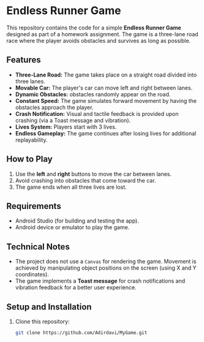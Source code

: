 # Endless Runner Game

This repository contains the code for a simple **Endless Runner Game** designed as part of a homework assignment. The game is a three-lane road race where the player avoids obstacles and survives as long as possible.

## Features

- **Three-Lane Road:** The game takes place on a straight road divided into three lanes.
- **Movable Car:** The player's car can move left and right between lanes.
- **Dynamic Obstacles:** obstacles randomly appear on the road.
- **Constant Speed:** The game simulates forward movement by having the obstacles approach the player.
- **Crash Notification:** Visual and tactile feedback is provided upon crashing (via a Toast message and vibration).
- **Lives System:** Players start with 3 lives.
- **Endless Gameplay:** The game continues after losing lives for additional replayability.

## How to Play

1. Use the **left** and **right** buttons to move the car between lanes.
2. Avoid crashing into obstacles that come toward the car.
3. The game ends when all three lives are lost.

## Requirements

- Android Studio (for building and testing the app).
- Android device or emulator to play the game.

## Technical Notes

- The project does not use a `Canvas` for rendering the game. Movement is achieved by manipulating object positions on the screen (using X and Y coordinates).
- The game implements a **Toast message** for crash notifications and vibration feedback for a better user experience.

## Setup and Installation

1. Clone this repository:
   ```bash
   git clone https://github.com/Adirdavi/MyGame.git
